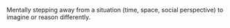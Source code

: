 Mentally stepping away from a situation (time, space, social perspective) to imagine or reason differently.
